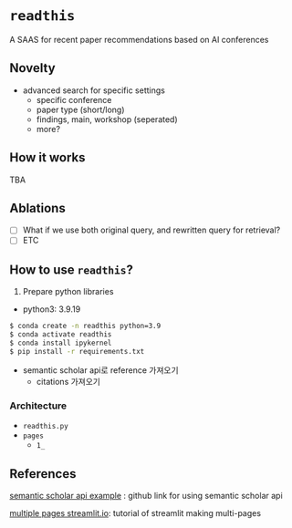 # `readthis`
A SAAS for recent paper recommendations based on AI conferences


## Novelty
+ advanced search for specific settings
    + specific conference
    + paper type (short/long)
    + findings, main, workshop (seperated)
    + more?

## How it works

TBA


## Ablations

- [ ] What if we use both original query, and rewritten query for retrieval?
- [ ] ETC

## How to use `readthis`?

1. Prepare python libraries

- python3: 3.9.19
``` bash
$ conda create -n readthis python=3.9
$ conda activate readthis
$ conda install ipykernel
$ pip install -r requirements.txt
```


+ semantic scholar api로 reference 가져오기
  + citations 가져오기



### Architecture
- `readthis.py`
- `pages`
  - `1_`



## References
[semantic scholar api example](https://github.com/allenai/s2-folks/tree/main/examples/python) : github link for using semantic scholar api

[multiple pages streamlit.io](https://docs.streamlit.io/get-started/tutorials/create-a-multipage-app): tutorial of streamlit making multi-pages